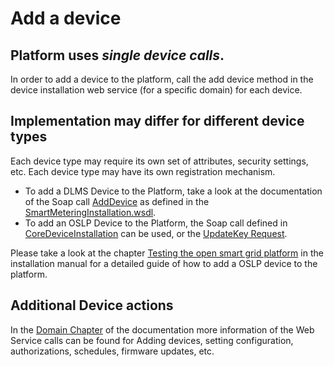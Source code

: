 # Add a device

## Platform uses _single device calls_.

In order to add a device to the platform, call the add device method in the device installation web service \(for a specific domain\) for each device.

## Implementation may differ for different device types

Each device type may require its own set of attributes, security settings, etc. Each device type may have its own registration mechanism.

* To add a DLMS Device to the Platform, take a look at the documentation of the Soap call [AddDevice](../../domains/smartmetering/smartmeteringws/installation/adddevice.md) as defined in the [SmartMeteringInstallation.wsdl](https://github.com/OSGP/open-smart-grid-platform/blob/development/osgp/shared/osgp-ws-smartmetering/src/main/resources/SmartMeteringInstallation.wsdl).
* To add an OSLP Device to the Platform, the Soap call defined in [CoreDeviceInstallation](https://github.com/OSGP/open-smart-grid-platform/blob/development/osgp/shared/osgp-ws-core/src/main/resources/CoreDeviceInstallation.wsdl) can be used, or the [UpdateKey Request](https://github.com/OSGP/open-smart-grid-platform/blob/development/osgp/shared/osgp-ws-admin/src/main/resources/AdminDeviceManagement.wsdl).

Please take a look at the chapter [Testing the open smart grid platform](../installationguide/request/testosgp.md) in the installation manual for a detailed guide of how to add a OSLP device to the platform.

## Additional Device actions

In the [Domain Chapter](../../domains) of the documentation more information of the Web Service calls can be found for Adding devices, setting configuration, authorizations, schedules, firmware updates, etc.

